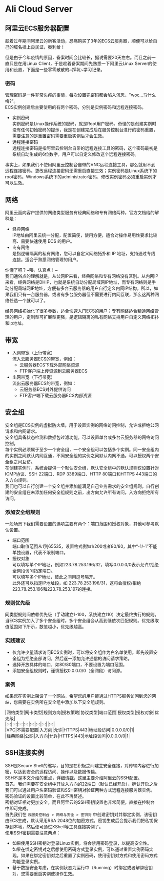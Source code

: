 # Ali Cloud Server

## 阿里云ECS服务器配置  
趁着过年期间阿里云的新客活动，忍痛购买了3年的ECS云服务器，顺便可以给自己的域名挂上良民证，奥利给！  

但是由于今年疫情的原因，备案时间会比较长，据说需要20天左右。而且之前一直只是在用Linux Client，于是趁着备案期间先熟悉一下阿里云Linux Server的使用和设置，下面是一些零零散散的~踩坑~学习记录。  

### 密码  
管理密码是一件非常头疼的事情，每次设置完密码都会陷入沉思，"woc...马什么梅?"。  
ECS实例创建后主要使用的有两个密码，分别是实例密码和远程连接密码。    
* 实例密码  
实例密码是Linux操作系统的密码，就是Root用户密码。奇怪的是创建实例时没有任何初始密码的提示，我是在创建完成后在服务控制台进行的密码重置，需要注意的是重置密码需要重启实例后才会生效。  
* 远程连接密码  
远程连接密码是指阿里云控制台自带的远程连接工具的密码，这个密码最初是系统自动生成的6位数字，用户可以自定义修改这个远程连接密码。  

事实上，如果我们不使用阿里云控制台自带的VNC远程连接工具，那么就用不到远程连接密码。更改远程连接密码无需重启直接生效；实例密码是Linux系统下的root密码，Windows系统下的administrator密码，修改实例密码必须重启实例才可以生效。  

## 网络  
阿里云面向客户提供的网络类型服务有经典网络和专有网络两种，官方文档给的解释是：  
* 经典网络  
IP地址由阿里云统一分配，配置简便，使用方便，适合对操作易用性要求比较高、需要快速使用 ECS 的用户。  
* 专有网络  
是指逻辑隔离的私有网络，您可以自定义网络拓扑和 IP 地址，支持通过专线连接。适合于熟悉网络管理的用户。  

你懂了吧？~喂，认真点！~  
我们通俗点的理解就是，从公网IP来看，经典网络和专有网络没有区别。从内网IP来看，经典网络是DHIP，也就是系统自动分配局域网IP地址，而专有网络则是手动分配局域网IP地址，方便有多台云服务器的用户自行定义内网IP结构。所以，如果我们只有一台服务器，或者有多台服务器但不需要进行内网互联，那么这两种网络任选一个就可以了。  

经典网络初始化了很多参数，适合快速入门ECS的用户；专有网络适合精通网络管理的用户，定制型可扩展型更强，是逻辑隔离的私有网络支持用户自定义网络拓扑和ip地址。  

## 带宽  
+ 入网带宽（上行带宽）  
	流入云服务器ECS的带宽，例如：  
	- 云服务器ECS下载外部网络资源  
	- FTP客户端上传资源到云服务器ECS   
+ 出网带宽（下行带宽）  
	流出云服务器ECS的带宽，例如：  
	- 云服务器ECS对外提供访问  
	- FTP客户端下载云服务器ECS内部资源  

## 安全组  
安全组是ECS实例的虚拟防火墙，用于设置实例的网络访问控制，允许或拒绝公网请求和内网请求。  
安全组具备状态检测和数据包过滤功能，可以设置单台或多台云服务器的网络访问控制。  
每个实例必须属于至少一个安全组，一个安全组可以包括多个实例。同一安全组内的实例之间默认内网互通，不同安全组的实例之间默认内网不通，可以授权两个安全组之间互访。  
在创建实例时，系统会提供一个默认安全组，默认安全组中的默认规则仅设置针对ICMP协议、SSH 22端口、RDP 3389端口、HTTP 80端口和HTTPS 443端口的入方向规则。  
我们也可以自行创建一个安全组并添加能满足自己业务需求的安全组规则，自行创建的安全组在未添加任何安全组规则之前，出方向允许所有访问，入方向拒绝所有访问。  

### 添加安全组规则  
一般场景下我们需要设置的选项主要有两个：端口范围和授权对象，其他可参考默认设置。  
* 端口范围  
端口取值范围从1到65535，设置格式例如1/200或者80/80，其中“-1/-1”不能单独设置，代表不限制端口。  
* 授权对象  
可以填写单个IP地址，例如223.78.253.196/32，填写0.0.0.0/0表示允许/拒绝全网段访问指定端口。  
可以填写多个IP地址，彼此之间用逗号隔开。  
此外还可以指定IP地址段，如 223.78.253.196/31，这将会授权/拒绝223.78.253.196和223.78.253.197的连接。  

### 规则优先级
同类型规则间依赖优先级（手动建立1-100，系统建立110）决定最终执行的规则。当ECS实例加入了多个安全组时，多个安全组会从高到低依次匹配规则。优先级取值范围如下所示，数值越小，优先级越高。

### 实践建议  
* 仅允许少量请求访问ECS实例时，可以将安全组作为白名单使用。即先设置安全组为拒绝全部访问，然后逐一添加允许通信的访问请求策略。  
* 选择开放具体的端口，如80/80端口，不要设置为端口范围。  
* 添加安全组规则时，谨慎授权0.0.0.0/0（全网段）访问源。  

### 案例   
如果您在实例上架设了一个网站，希望您的用户能通过HTTPS服务访问到您的网站，您需要在实例所在安全组中添加以下安全组规则。  

|网络类型|网卡类型|规则方向|授权策略|协议类型|端口范围|授权类型|授权对象|优先级|  
|:-:|:-:|:-:|:-:|:-:|:-:|:-:||:-:|  
|VPC|不需要配置|入方向|允许|HTTPS|443|地址段访问|0.0.0.0/0|1|  
|经典网络|公网|入方向|允许|HTTPS|443|地址段访问|0.0.0.0/0|1|  

## SSH连接实例   
SSH是Secure Shell的缩写，目的是在积极之间建立安全连接，对传输内容进行加密，以达到安全的远程访问、操作以及数据传输。  
SSH不是本文介绍的重点，详细请[戳](daibuchong)，这里主要介绍阿里云的SSH配置。  
首先，我们需要在安全组中开放入方向的22端口（默认已经开启），确认开启之后我们可以通过用户名密码验证和SSH密钥对验证两种方式远程连接服务器实例。  
密码验证的设置比较简单，在此不再赘述。  
密钥对证相对更加安全，而且阿里云的SSH密钥设置也非常简便，直接在控制台中即可完成。  
首先我们在 `云服务控制台 > 网络与安全 > 密钥对` 中创建密钥对并绑定实例，该密钥由ECS生成，默认采用RSA 2048位的加密方式。密钥生成后会提示我们把私钥保存到本地，然后便可通过XShell等工具连接实例了。  
使用SSH密钥需要注意两点：  
* 如果使用SSH密钥对登录Linux实例，将会禁用密码登录，以提高安全性。  
	如果在绑定密钥对之后想使用密码方式登录实例，可以通过重置实例密码实现。如果在绑定密钥对之后重置了实例密码，使用密钥对方式和使用密码方式均能登录实例。  
* 基于数据安全考虑，在实例状态为运行中（Running）时绑定或者解绑密钥对，您需要重启实例使操作生效。  
<!--more-->
